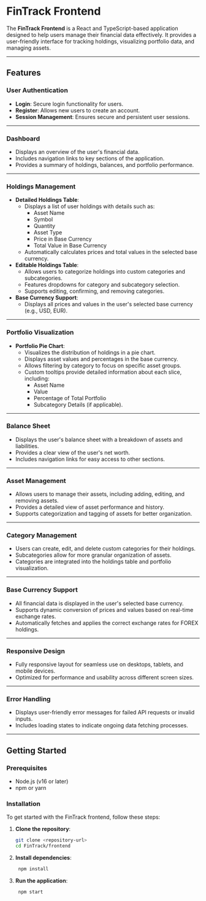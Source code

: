 # FinTrack Frontend

The **FinTrack Frontend** is a React and TypeScript-based application designed to help users manage their financial data effectively. It provides a user-friendly interface for tracking holdings, visualizing portfolio data, and managing assets.

---

## **Features**

### **User Authentication**
- **Login**: Secure login functionality for users.
- **Register**: Allows new users to create an account.
- **Session Management**: Ensures secure and persistent user sessions.

---

### **Dashboard**
- Displays an overview of the user's financial data.
- Includes navigation links to key sections of the application.
- Provides a summary of holdings, balances, and portfolio performance.

---

### **Holdings Management**
- **Detailed Holdings Table**:
  - Displays a list of user holdings with details such as:
    - Asset Name
    - Symbol
    - Quantity
    - Asset Type
    - Price in Base Currency
    - Total Value in Base Currency
  - Automatically calculates prices and total values in the selected base currency.
- **Editable Holdings Table**:
  - Allows users to categorize holdings into custom categories and subcategories.
  - Features dropdowns for category and subcategory selection.
  - Supports editing, confirming, and removing categories.
- **Base Currency Support**:
  - Displays all prices and values in the user's selected base currency (e.g., USD, EUR).

---

### **Portfolio Visualization**
- **Portfolio Pie Chart**:
  - Visualizes the distribution of holdings in a pie chart.
  - Displays asset values and percentages in the base currency.
  - Allows filtering by category to focus on specific asset groups.
  - Custom tooltips provide detailed information about each slice, including:
    - Asset Name
    - Value
    - Percentage of Total Portfolio
    - Subcategory Details (if applicable).

---

### **Balance Sheet**
- Displays the user's balance sheet with a breakdown of assets and liabilities.
- Provides a clear view of the user's net worth.
- Includes navigation links for easy access to other sections.

---

### **Asset Management**
- Allows users to manage their assets, including adding, editing, and removing assets.
- Provides a detailed view of asset performance and history.
- Supports categorization and tagging of assets for better organization.

---

### **Category Management**
- Users can create, edit, and delete custom categories for their holdings.
- Subcategories allow for more granular organization of assets.
- Categories are integrated into the holdings table and portfolio visualization.

---

### **Base Currency Support**
- All financial data is displayed in the user's selected base currency.
- Supports dynamic conversion of prices and values based on real-time exchange rates.
- Automatically fetches and applies the correct exchange rates for FOREX holdings.

---

### **Responsive Design**
- Fully responsive layout for seamless use on desktops, tablets, and mobile devices.
- Optimized for performance and usability across different screen sizes.

---

### **Error Handling**
- Displays user-friendly error messages for failed API requests or invalid inputs.
- Includes loading states to indicate ongoing data fetching processes.

---

## **Getting Started**

### **Prerequisites**
- Node.js (v16 or later)
- npm or yarn

### **Installation**
To get started with the FinTrack frontend, follow these steps:

1. **Clone the repository**:
   ```bash
   git clone <repository-url>
   cd FinTrack/frontend

2. **Install dependencies**:
   ```bash
    npm install

3. **Run the application**:
   ```bash
    npm start
